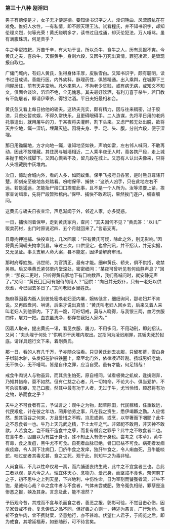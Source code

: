 <script type="text/javascript">
    var head = document.getElementsByTagName('head')[0];
    cssURL = '/public/article_1.css';
    linkTag = document.createElement('link');
    linkTag.href = cssURL;
    linkTag.setAttribute('type','text/css');
    linkTag.setAttribute('rel','stylesheet');
    head.appendChild(linkTag);
</script>
### 第三十八种 剐淫妇

男子有德便是才，女子无才便是德。要知读书识字之人，淫词艳曲、风流惑乱在在难免。惟妇人水性，一有私情，即不顾天理王法。试看程氏，并不知书识字，却知伦理义烈，何等光荣！黄氏聪明多才，读书过目成诵，却灭伦犯法，万人唾骂。虽有满腹珠玑，何足贵乎？

牛之牵犁拽耙，万苦千辛，有大功于世，所以杀牛、食牛之人，历有恶报不爽。今黄氏之夫，喜杀牛，天假黄手，身剖六段，又因牛刀究出真情，罪犯凌迟，是皆现报自取也。

广储门城内，有妇人黄氏，生得身体丰厚，皮肤雪白。又知书识字，颇有聪明，读书过目成诵。善能行医，内外幼科，脉理药性，俱皆精通。出入乘舆，在城脚下三间屋居住，前有天井空地。凡外来男人，不拘老少贫贱，或有病无病，或知文不知文，俱面会谈论，滔滔不绝，全无愧忌。其夫最好饮酒，有利刀喜于杀牛，若囗教有不能屠者，即请伊宰杀，得银沽酒。平日夫妇最相和合。

黄氏忽又看上每日抬他的轿夫。这轿夫充实，颇有精力，因与往来稠密，过于胶漆，只虑处暂欢娱，不得久常快乐，且更碍眼碍手。二人造谋，先将平日用的老妈托事遣出，就用屠牛的刀，于某夜将夫灌醉，割下头来。又虑尸骸无处出脱，欲将天井空地，钃一深坑，埋藏灭迹。因将夫身、手、足、头、腹，分剖六段，便于深埋。

那日用锄钃地，方才向地一钃，谁知地坚如铁，声响如雷，左右邻人喊问，不敢再动，因此不敢埋藏。其住房与城墙相近，二人乘半夜无人时，竟各携尸段，走上城来抛于城外城脚下。又因心慌丢不及，留几段在城上。又恐有人认出夫像来，只将人头埋藏院中灰堆内。

次日，惊动合城内外，看的人多，如同蚁集。保甲飞报府县各官，是时熊县尊讳开楚，即刻亲至彼地各处踏看。吩咐保甲、捕快：“这杀人凶手，只在此地左右不远。若是遥远，怎能抬尸段囗囗揆度此事，且不是一个人所为。汝等须要上紧，挨家查访缉拿，先将尸段暂殓棺内。”保甲、捕快不敢迟玩，果然挨门逐户，细查细问。

这黄氏与轿夫日夜宣淫，声息渐闻于外，邻近人家，亦多疑惑。

一日，捕快同着保甲，走到黄氏家内，查问：“其夫因何不见？”黄氏答：“以川广贩卖药材，出门时原说迟四、五个月就回来了。”言语支离。

县尊拘押巡捕、快役查比，几次回禀：“只有黄氏可疑，除此之外，别无影响。”因将黄氏同轿夫拘拿到县，审过三次，口供坚定，也曾刑讯，并不招认，并无实据，又无见证。事关支解人命大案，县不能定，因详请解府审讯。

那时府尊姓施，讳世纶，为官清正，最有才能。细审黄氏、轿夫，俱不供招，收禁另审。后又唤黄氏紧邻至内堂深处，密密细问：“某夜可曾听见有何动静声息？”回供：“那夜二更时，只听得黄氏家地下有囗响数声，我们高喊问时，就安静无声了。”又问：“黄氏囗囗可有服侍的用人？”回供：“向日并无奴仆，只有一老妇以供炊煮，今已回去多日了。”又问老妇乡里姓氏。

施府尊因着内衙人到彼处密唤老妇至内署，婉转低言，细细询问，那老妇并不肯说。又再四盘问、哄诱，后来才说出真情：“黄氏叫老妇人回乡去，后来又着人来叫老妇人到他家内，下了我一跪，叮咛切戒，莫与人晓得，与我银三两，血污衣服四件，屠刀一把。血衣虽洗净，都存在我妇人家内。”

因着人取来，提出黄氏一讯，看见衣服、屠刀，不用多问，不用动刑，即刻招认。又问：“夫头埋于何处？”供明即干灰堆内取出。定招问为凌迟剐罪，其轿夫死於狱底。请详具题行文下来，着剐黄氏。

那一日，看的人有几千万，予亦随众往看。只见黄氏剥去衣服，只留布裤，雪白身子绑骑木驴，头发扣在驴桩铁圈上，牵至北门外，依律凌迟碎剐。扬城男妇老幼，无不快心，无不唾骂。皆是自作之罪，应当自受。虽有才能，何足惜哉！

戒食牛肉说人与物虽异，而其贪生怕死，原自相同。试看极微之虮蚁，逢擒则奔，乃知其惜命，莫不如然。但有仁慈之心者，凡一切物命，不论大小，俱当爱护，不可杀彼形躯，充己口腹。然其中最有功于人者，无过于牛，尤当怜惜，顾忍将有功之物，杀而食之乎？

夫牛之不可食者有三，予试言之：观牛之为物，起草除田，代民稼穑，任重致远，代民艰危，计在彼之年功，罔非劬劳之事，凡在我之资生，悉伊竭蹶之勤。人应惕然，想其百谷之何来，方且爱惜之不暇，岂忍或剥、或烹，以举箸而下咽耶？此牛之不忍食者一也。牛乃上天元武之精，下土太牢之气。非郊祀不敢用，非天神不敢歆。人若食之，岂不既不造食牛之孽，而复有僭妄之罪乎？此牛之不敢食者二也。在食牛者，固自以为有益于身也，殊不知正大有伤于身也。尝考之《本草》，黄牛有毒，食之发疽，黑牛尤不可食。自死者血脉已绝，骨囗已枯不可食。病死者发痼疾痃癖，令人洞下注病囗，囗疥牛食之发痒，独肝牛食之，令人痢血死，且牛能啖蛇，啖过蛇者其毒尤甚，食之立死。观于此，则知牛之为毒非轻。

人尚食焉，不几以性命仅易一脔，而片脯遂丧终生哉，此牛之不宜食者三也。合此三者以观，是凡今之人，理宜体天心、念物力、爱己身，而坚戒不食也，奈何庖丁之子，初不思牛之上列天星，下兴地利，中伤性命，日为宰割而饕餮者流，非牛不饱，是诚何心哉？卒之食牛者与不食者，气体未尝或肥，致令冤仇相结，罪孽是造惨恶之报，殃及其身。言念及此，能不凛然？

予历观今昔，其戒而不食与杀而食之者，善恶之报，彰彰可验，不觉目击心伤，因举家皆戒不食。复念俦伍之品不同，但好善之心则一，特述为愚言，广行劝勉。惟祈不食牛肉，曾不费财粟，坚意勉行，亦不甚难。伏望仁人君子，于阅览之后，即为戒食，其增延福寿，如影随形，可不待言矣。